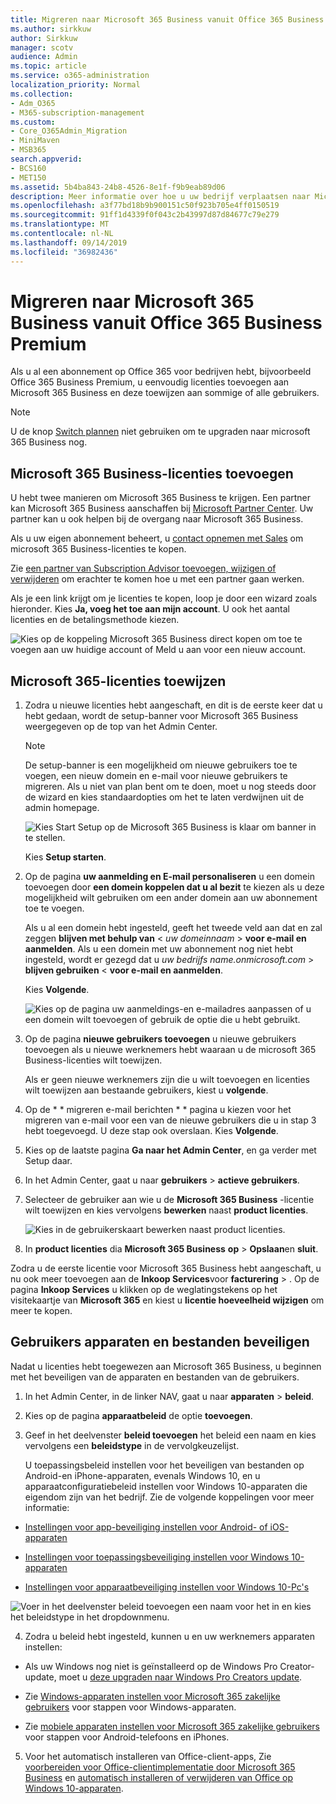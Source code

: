 ```yaml
---
title: Migreren naar Microsoft 365 Business vanuit Office 365 Business Premium
ms.author: sirkkuw
author: Sirkkuw
manager: scotv
audience: Admin
ms.topic: article
ms.service: o365-administration
localization_priority: Normal
ms.collection:
- Adm_O365
- M365-subscription-management
ms.custom:
- Core_O365Admin_Migration
- MiniMaven
- MSB365
search.appverid:
- BCS160
- MET150
ms.assetid: 5b4ba843-24b8-4526-8e1f-f9b9eab89d06
description: Meer informatie over hoe u uw bedrijf verplaatsen naar Microsoft 365 Business.
ms.openlocfilehash: a3f77bd18b9b900151c50f923b705e4ff0150519
ms.sourcegitcommit: 91ff1d4339f0f043c2b43997d87d84677c79e279
ms.translationtype: MT
ms.contentlocale: nl-NL
ms.lasthandoff: 09/14/2019
ms.locfileid: "36982436"
---
```

# <a name="migrate-to-microsoft-365-business-from-office-365-business-premium"></a>Migreren naar Microsoft 365 Business vanuit Office 365 Business Premium

Als u al een abonnement op Office 365 voor bedrijven hebt, bijvoorbeeld Office 365 Business Premium, u eenvoudig licenties toevoegen aan Microsoft 365 Business en deze toewijzen aan sommige of alle gebruikers.
  
> [!NOTE]
> U de knop [Switch plannen](https://support.office.com/article/73318661-8f33-478b-bcc7-fb8d69dbb22a?.aspx#switchbutton) niet gebruiken om te upgraden naar microsoft 365 Business nog. 
  
## <a name="add-microsoft-365-business-licenses"></a>Microsoft 365 Business-licenties toevoegen

U hebt twee manieren om Microsoft 365 Business te krijgen. Een partner kan Microsoft 365 Business aanschaffen bij [Microsoft Partner Center](get-microsoft-365-business.md). Uw partner kan u ook helpen bij de overgang naar Microsoft 365 Business.
  
Als u uw eigen abonnement beheert, u [contact opnemen met Sales](https://www.microsoft.com/microsoft-365/business) om microsoft 365 Business-licenties te kopen. 
  
Zie [een partner van Subscription Advisor toevoegen, wijzigen of verwijderen](https://support.office.com/article/f86e8177-936e-491e-9024-44dea2b296ff) om erachter te komen hoe u met een partner gaan werken. 
  
Als je een link krijgt om je licenties te kopen, loop je door een wizard zoals hieronder. Kies **Ja, voeg het toe aan mijn account**. U ook het aantal licenties en de betalingsmethode kiezen.
  
![Kies op de koppeling Microsoft 365 Business direct kopen om toe te voegen aan uw huidige account of Meld u aan voor een nieuw account.](media/8bc54fd1-9cab-44d5-af91-c471e89aea46.png)
  
## <a name="assign-microsoft-365-licenses"></a>Microsoft 365-licenties toewijzen

1. Zodra u nieuwe licenties hebt aangeschaft, en dit is de eerste keer dat u hebt gedaan, wordt de setup-banner voor Microsoft 365 Business weergegeven op de top van het Admin Center.
    
    > [!NOTE]
    > De setup-banner is een mogelijkheid om nieuwe gebruikers toe te voegen, een nieuw domein en e-mail voor nieuwe gebruikers te migreren. Als u niet van plan bent om te doen, moet u nog steeds door de wizard en kies standaardopties om het te laten verdwijnen uit de admin homepage. 
  
   ![Kies Start Setup op de Microsoft 365 Business is klaar om banner in te stellen.](media/8d3b0d97-7cca-497f-9364-4b00ad670209.png)
  
    Kies **Setup starten**.
    
2. Op de pagina **uw aanmelding en E-mail personaliseren** u een domein toevoegen door **een domein koppelen dat u al bezit** te kiezen als u deze mogelijkheid wilt gebruiken om een ander domein aan uw abonnement toe te voegen. 
    
    Als u al een domein hebt ingesteld, geeft het tweede veld aan dat en zal zeggen **blijven met behulp van** \< _uw domeinnaam_ \> **voor e-mail en aanmelden**.   Als u een domein met uw abonnement nog niet hebt ingesteld, wordt er gezegd dat u _uw bedrijfs name.onmicrosoft.com_ \> **blijven gebruiken** \< **voor e-mail en aanmelden**.  
    
    Kies **Volgende**.
    
    ![Kies op de pagina uw aanmeldings-en e-mailadres aanpassen of u een domein wilt toevoegen of gebruik de optie die u hebt gebruikt.](media/c3f5cfb2-1189-4d2f-803b-c9feb008a7a3.png)
  
3. Op de pagina **nieuwe gebruikers toevoegen** u nieuwe gebruikers toevoegen als u nieuwe werknemers hebt waaraan u de microsoft 365 Business-licenties wilt toewijzen. 
    
    Als er geen nieuwe werknemers zijn die u wilt toevoegen en licenties wilt toewijzen aan bestaande gebruikers, kiest u **volgende**.
    
4. Op de * * migreren e-mail berichten * * pagina u kiezen voor het migreren van e-mail voor een van de nieuwe gebruikers die u in stap 3 hebt toegevoegd. U deze stap ook overslaan. Kies **Volgende**.
    
5. Kies op de laatste pagina **Ga naar het Admin Center**, en ga verder met Setup daar.
    
6. In het Admin Center, gaat u naar **gebruikers** \> **actieve gebruikers**.
    
7. Selecteer de gebruiker aan wie u de **Microsoft 365 Business** -licentie wilt toewijzen en kies vervolgens **bewerken** naast **product licenties**.
    
    ![Kies in de gebruikerskaart bewerken naast product licenties.](media/be0fe2d8-7ff8-447c-88f6-d212ed78451c.png)
  
8. In **product licenties** dia **Microsoft 365 Business** **op** \> **Opslaan**en **sluit**.
    
Zodra u de eerste licentie voor Microsoft 365 Business hebt aangeschaft, u nu ook meer toevoegen aan de **Inkoop Services**voor **facturering** \> . Op de pagina **Inkoop Services** u klikken op de weglatingstekens op het visitekaartje van **Microsoft 365** en kiest u **licentie hoeveelheid wijzigen** om meer te kopen. 
  
## <a name="protect-user-devices-and-files"></a>Gebruikers apparaten en bestanden beveiligen

Nadat u licenties hebt toegewezen aan Microsoft 365 Business, u beginnen met het beveiligen van de apparaten en bestanden van de gebruikers.
  
1. In het Admin Center, in de linker NAV, gaat u naar **apparaten** \> **beleid**.
    
2. Kies op de pagina **apparaatbeleid** de optie **toevoegen**.
    
3. Geef in het deelvenster **beleid toevoegen** het beleid een naam en kies vervolgens een **beleidstype** in de vervolgkeuzelijst. 
    
    U toepassingsbeleid instellen voor het beveiligen van bestanden op Android-en iPhone-apparaten, evenals Windows 10, en u apparaatconfiguratiebeleid instellen voor Windows 10-apparaten die eigendom zijn van het bedrijf. Zie de volgende koppelingen voor meer informatie:
    
  - [Instellingen voor app-beveiliging instellen voor Android- of iOS-apparaten](app-protection-settings-for-android-and-ios.md)
    
  - [Instellingen voor toepassingsbeveiliging instellen voor Windows 10-apparaten](protection-settings-for-windows-10-devices.md)
    
  - [Instellingen voor apparaatbeveiliging instellen voor Windows 10-Pc's](protection-settings-for-windows-10-pcs.md)
    
   ![Voer in het deelvenster beleid toevoegen een naam voor het in en kies het beleidstype in het dropdownmenu.](media/76ef37e4-1d18-4f34-8a0f-391ab1d0ae2b.png)
  
4. Zodra u beleid hebt ingesteld, kunnen u en uw werknemers apparaten instellen:
    
  - Als uw Windows nog niet is geïnstalleerd op de Windows Pro Creator-update, moet u [deze upgraden naar Windows Pro Creators update](upgrade-to-windows-pro-creators-update.md).
    
  - Zie [Windows-apparaten instellen voor Microsoft 365 zakelijke gebruikers](set-up-windows-devices.md) voor stappen voor Windows-apparaten. 
    
  - Zie [mobiele apparaten instellen voor Microsoft 365 zakelijke gebruikers](set-up-mobile-devices.md) voor stappen voor Android-telefoons en iPhones. 
    
5. Voor het automatisch installeren van Office-client-apps, Zie [voorbereiden voor Office-clientimplementatie door Microsoft 365 Business](prepare-for-office-client-deployment.md) en [automatisch installeren of verwijderen van Office op Windows 10-apparaten](auto-install-or-uninstall-office.md).
    


